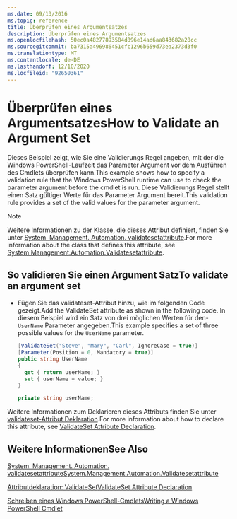 ```yaml
---
ms.date: 09/13/2016
ms.topic: reference
title: Überprüfen eines Argumentsatzes
description: Überprüfen eines Argumentsatzes
ms.openlocfilehash: 50ec0a48277893584d896e14ad6aa843682a28cc
ms.sourcegitcommit: ba7315a496986451cfc1296b659d73ea2373d3f0
ms.translationtype: MT
ms.contentlocale: de-DE
ms.lasthandoff: 12/10/2020
ms.locfileid: "92650361"
---
```

# <a name="how-to-validate-an-argument-set"></a><span data-ttu-id="cbd25-103">Überprüfen eines Argumentsatzes</span><span class="sxs-lookup"><span data-stu-id="cbd25-103">How to Validate an Argument Set</span></span>

<span data-ttu-id="cbd25-104">Dieses Beispiel zeigt, wie Sie eine Validierungs Regel angeben, mit der die Windows PowerShell-Laufzeit das Parameter Argument vor dem Ausführen des Cmdlets überprüfen kann.</span><span class="sxs-lookup"><span data-stu-id="cbd25-104">This example shows how to specify a validation rule that the Windows PowerShell runtime can use to check the parameter argument before the cmdlet is run.</span></span> <span data-ttu-id="cbd25-105">Diese Validierungs Regel stellt einen Satz gültiger Werte für das Parameter Argument bereit.</span><span class="sxs-lookup"><span data-stu-id="cbd25-105">This validation rule provides a set of the valid values for the parameter argument.</span></span>

> [!NOTE]
> <span data-ttu-id="cbd25-106">Weitere Informationen zu der Klasse, die dieses Attribut definiert, finden Sie unter [System. Management. Automation. validatesetattribute](/dotnet/api/System.Management.Automation.ValidateSetAttribute).</span><span class="sxs-lookup"><span data-stu-id="cbd25-106">For more information about the class that defines this attribute, see [System.Management.Automation.Validatesetattribute](/dotnet/api/System.Management.Automation.ValidateSetAttribute).</span></span>

## <a name="to-validate-an-argument-set"></a><span data-ttu-id="cbd25-107">So validieren Sie einen Argument Satz</span><span class="sxs-lookup"><span data-stu-id="cbd25-107">To validate an argument set</span></span>

- <span data-ttu-id="cbd25-108">Fügen Sie das validateset-Attribut hinzu, wie im folgenden Code gezeigt.</span><span class="sxs-lookup"><span data-stu-id="cbd25-108">Add the ValidateSet attribute as shown in the following code.</span></span> <span data-ttu-id="cbd25-109">In diesem Beispiel wird ein Satz von drei möglichen Werten für den- `UserName` Parameter angegeben.</span><span class="sxs-lookup"><span data-stu-id="cbd25-109">This example specifies a set of three possible values for the `UserName` parameter.</span></span>

    ```csharp
    [ValidateSet("Steve", "Mary", "Carl", IgnoreCase = true)]
    [Parameter(Position = 0, Mandatory = true)]
    public string UserName
    {
      get { return userName; }
      set { userName = value; }
    }

    private string userName;
    ```

<span data-ttu-id="cbd25-110">Weitere Informationen zum Deklarieren dieses Attributs finden Sie unter [validateset-Attribut Deklaration](./validateset-attribute-declaration.md).</span><span class="sxs-lookup"><span data-stu-id="cbd25-110">For more information about how to declare this attribute, see [ValidateSet Attribute Declaration](./validateset-attribute-declaration.md).</span></span>

## <a name="see-also"></a><span data-ttu-id="cbd25-111">Weitere Informationen</span><span class="sxs-lookup"><span data-stu-id="cbd25-111">See Also</span></span>

[<span data-ttu-id="cbd25-112">System. Management. Automation. validatesetattribute</span><span class="sxs-lookup"><span data-stu-id="cbd25-112">System.Management.Automation.Validatesetattribute</span></span>](/dotnet/api/System.Management.Automation.ValidateSetAttribute)

[<span data-ttu-id="cbd25-113">Attributdeklaration: ValidateSet</span><span class="sxs-lookup"><span data-stu-id="cbd25-113">ValidateSet Attribute Declaration</span></span>](./validateset-attribute-declaration.md)

[<span data-ttu-id="cbd25-114">Schreiben eines Windows PowerShell-Cmdlets</span><span class="sxs-lookup"><span data-stu-id="cbd25-114">Writing a Windows PowerShell Cmdlet</span></span>](./writing-a-windows-powershell-cmdlet.md)
